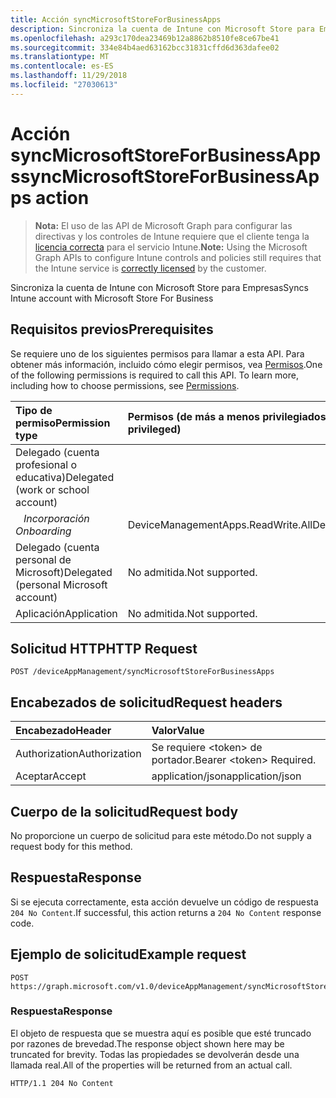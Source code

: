 ```yaml
---
title: Acción syncMicrosoftStoreForBusinessApps
description: Sincroniza la cuenta de Intune con Microsoft Store para Empresas
ms.openlocfilehash: a293c170dea23469b12a8862b8510fe8ce67be41
ms.sourcegitcommit: 334e84b4aed63162bcc31831cffd6d363dafee02
ms.translationtype: MT
ms.contentlocale: es-ES
ms.lasthandoff: 11/29/2018
ms.locfileid: "27030613"
---
```

# <a name="syncmicrosoftstoreforbusinessapps-action"></a><span data-ttu-id="aded7-103">Acción syncMicrosoftStoreForBusinessApps</span><span class="sxs-lookup"><span data-stu-id="aded7-103">syncMicrosoftStoreForBusinessApps action</span></span>

> <span data-ttu-id="aded7-104">**Nota:** El uso de las API de Microsoft Graph para configurar las directivas y los controles de Intune requiere que el cliente tenga la [licencia correcta](https://go.microsoft.com/fwlink/?linkid=839381) para el servicio Intune.</span><span class="sxs-lookup"><span data-stu-id="aded7-104">**Note:** Using the Microsoft Graph APIs to configure Intune controls and policies still requires that the Intune service is [correctly licensed](https://go.microsoft.com/fwlink/?linkid=839381) by the customer.</span></span>

<span data-ttu-id="aded7-105">Sincroniza la cuenta de Intune con Microsoft Store para Empresas</span><span class="sxs-lookup"><span data-stu-id="aded7-105">Syncs Intune account with Microsoft Store For Business</span></span>
## <a name="prerequisites"></a><span data-ttu-id="aded7-106">Requisitos previos</span><span class="sxs-lookup"><span data-stu-id="aded7-106">Prerequisites</span></span>
<span data-ttu-id="aded7-p101">Se requiere uno de los siguientes permisos para llamar a esta API. Para obtener más información, incluido cómo elegir permisos, vea [Permisos](/graph/permissions-reference).</span><span class="sxs-lookup"><span data-stu-id="aded7-p101">One of the following permissions is required to call this API. To learn more, including how to choose permissions, see [Permissions](/graph/permissions-reference).</span></span>

|<span data-ttu-id="aded7-109">Tipo de permiso</span><span class="sxs-lookup"><span data-stu-id="aded7-109">Permission type</span></span>|<span data-ttu-id="aded7-110">Permisos (de más a menos privilegiados)</span><span class="sxs-lookup"><span data-stu-id="aded7-110">Permissions (from most to least privileged)</span></span>|
|:---|:---|
|<span data-ttu-id="aded7-111">Delegado (cuenta profesional o educativa)</span><span class="sxs-lookup"><span data-stu-id="aded7-111">Delegated (work or school account)</span></span>| 
| <span data-ttu-id="aded7-112">&nbsp;&nbsp; _Incorporación_</span><span class="sxs-lookup"><span data-stu-id="aded7-112">&nbsp; &nbsp; _Onboarding_</span></span> | <span data-ttu-id="aded7-113">DeviceManagementApps.ReadWrite.All</span><span class="sxs-lookup"><span data-stu-id="aded7-113">DeviceManagementApps.ReadWrite.All</span></span>|
|<span data-ttu-id="aded7-114">Delegado (cuenta personal de Microsoft)</span><span class="sxs-lookup"><span data-stu-id="aded7-114">Delegated (personal Microsoft account)</span></span>|<span data-ttu-id="aded7-115">No admitida.</span><span class="sxs-lookup"><span data-stu-id="aded7-115">Not supported.</span></span>|
|<span data-ttu-id="aded7-116">Aplicación</span><span class="sxs-lookup"><span data-stu-id="aded7-116">Application</span></span>|<span data-ttu-id="aded7-117">No admitida.</span><span class="sxs-lookup"><span data-stu-id="aded7-117">Not supported.</span></span>|

## <a name="http-request"></a><span data-ttu-id="aded7-118">Solicitud HTTP</span><span class="sxs-lookup"><span data-stu-id="aded7-118">HTTP Request</span></span>
<!-- {
  "blockType": "ignored"
}
-->
``` http
POST /deviceAppManagement/syncMicrosoftStoreForBusinessApps
```

## <a name="request-headers"></a><span data-ttu-id="aded7-119">Encabezados de solicitud</span><span class="sxs-lookup"><span data-stu-id="aded7-119">Request headers</span></span>
|<span data-ttu-id="aded7-120">Encabezado</span><span class="sxs-lookup"><span data-stu-id="aded7-120">Header</span></span>|<span data-ttu-id="aded7-121">Valor</span><span class="sxs-lookup"><span data-stu-id="aded7-121">Value</span></span>|
|:---|:---|
|<span data-ttu-id="aded7-122">Authorization</span><span class="sxs-lookup"><span data-stu-id="aded7-122">Authorization</span></span>|<span data-ttu-id="aded7-123">Se requiere &lt;token&gt; de portador.</span><span class="sxs-lookup"><span data-stu-id="aded7-123">Bearer &lt;token&gt; Required.</span></span>|
|<span data-ttu-id="aded7-124">Aceptar</span><span class="sxs-lookup"><span data-stu-id="aded7-124">Accept</span></span>|<span data-ttu-id="aded7-125">application/json</span><span class="sxs-lookup"><span data-stu-id="aded7-125">application/json</span></span>|

## <a name="request-body"></a><span data-ttu-id="aded7-126">Cuerpo de la solicitud</span><span class="sxs-lookup"><span data-stu-id="aded7-126">Request body</span></span>
<span data-ttu-id="aded7-127">No proporcione un cuerpo de solicitud para este método.</span><span class="sxs-lookup"><span data-stu-id="aded7-127">Do not supply a request body for this method.</span></span>

## <a name="response"></a><span data-ttu-id="aded7-128">Respuesta</span><span class="sxs-lookup"><span data-stu-id="aded7-128">Response</span></span>
<span data-ttu-id="aded7-129">Si se ejecuta correctamente, esta acción devuelve un código de respuesta `204 No Content`.</span><span class="sxs-lookup"><span data-stu-id="aded7-129">If successful, this action returns a `204 No Content` response code.</span></span>

## <a name="example-request"></a><span data-ttu-id="aded7-130">Ejemplo de solicitud</span><span class="sxs-lookup"><span data-stu-id="aded7-130">Example request</span></span>

``` http
POST https://graph.microsoft.com/v1.0/deviceAppManagement/syncMicrosoftStoreForBusinessApps
```

### <a name="response"></a><span data-ttu-id="aded7-131">Respuesta</span><span class="sxs-lookup"><span data-stu-id="aded7-131">Response</span></span>

<span data-ttu-id="aded7-132">El objeto de respuesta que se muestra aquí es posible que esté truncado por razones de brevedad.</span><span class="sxs-lookup"><span data-stu-id="aded7-132">The response object shown here may be truncated for brevity.</span></span> <span data-ttu-id="aded7-133">Todas las propiedades se devolverán desde una llamada real.</span><span class="sxs-lookup"><span data-stu-id="aded7-133">All of the properties will be returned from an actual call.</span></span>

``` http
HTTP/1.1 204 No Content
```



